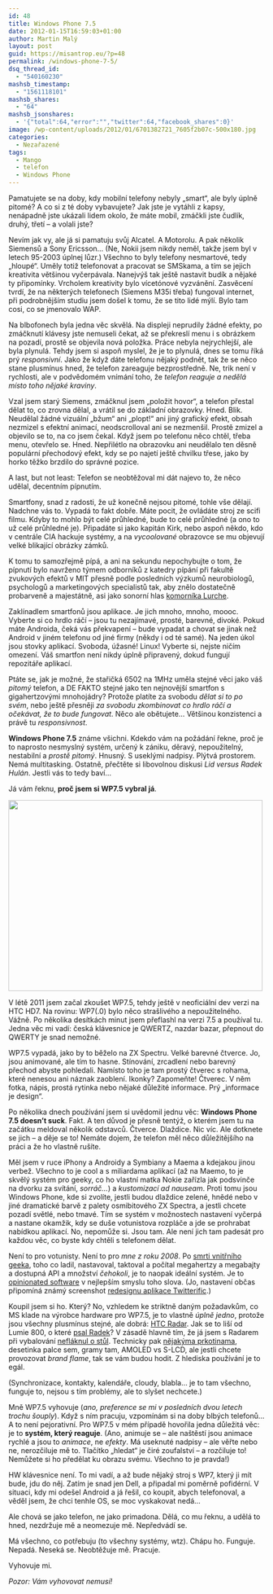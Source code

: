 ```yaml
---
id: 48
title: Windows Phone 7.5
date: 2012-01-15T16:59:03+01:00
author: Martin Malý
layout: post
guid: https://misantrop.eu/?p=48
permalink: /windows-phone-7-5/
dsq_thread_id:
  - "540160230"
mashsb_timestamp:
  - "1561118101"
mashsb_shares:
  - "64"
mashsb_jsonshares:
  - '{"total":64,"error":"","twitter":64,"facebook_shares":0}'
image: /wp-content/uploads/2012/01/6701382721_7605f2b07c-500x180.jpg
categories:
  - Nezařazené
tags:
  - Mango
  - telefon
  - Windows Phone
---
```

Pamatujete se na doby, kdy mobilní telefony nebyly &#8222;smart&#8220;, ale byly úplně pitomé? A co si z té doby vybavujete? Jak jste je vytáhli z kapsy, nenápadně jste ukázali lidem okolo, že máte mobil, zmáčkli jste čudlík, druhý, třetí &#8211; a volali jste?

<!--more-->

Nevím jak vy, ale já si pamatuju svůj Alcatel. A Motorolu. A pak několik Siemensů a Sony Ericsson&#8230; (Ne, Nokii jsem nikdy neměl, takže jsem byl v letech 95-2003 úplnej lůzr.) Všechno to byly telefony nesmartové, tedy &#8222;hloupé&#8220;. Uměly totiž telefonovat a pracovat se SMSkama, a tím se jejich kreativita většinou vyčerpávala. Nanejvýš tak ještě nastavit budík a nějaké ty připomínky. Vrcholem kreativity bylo vícetónové vyzvánění. Zasvěcení tvrdí, že na některých telefonech (Siemens M35i třeba) fungoval internet, při podrobnějším studiu jsem došel k tomu, že se tito lidé mýlí. Bylo tam cosi, co se jmenovalo WAP.

Na blbofonech byla jedna věc skvělá. Na displeji neprudily žádné efekty, po zmáčknutí klávesy jste nemuseli čekat, až se překreslí menu i s obrázkem na pozadí, prostě se objevila nová položka. Práce nebyla nejrychlejší, ale byla plynulá. Tehdy jsem si aspoň myslel, že je to plynulá, dnes se tomu říká prý _responsivní_. Jako že když dáte telefonu nějaký podnět, tak že se něco stane plusmínus hned, že telefon zareaguje bezprostředně. Ne, trik není v rychlosti, ale v podvědomém vnímání toho, že _telefon reaguje a nedělá místo toho nějaké kraviny_.

Vzal jsem starý Siemens, zmáčknul jsem &#8222;položit hovor&#8220;, a telefon přestal dělat to, co zrovna dělal, a vrátil se do základní obrazovky. Hned. Blik. Neudělal žádné vizuální &#8222;bžum&#8220; ani &#8222;plopt!&#8220; ani jiný grafický efekt, obsah nezmizel s efektní animací, neodscrolloval ani se nezmenšil. Prostě zmizel a objevilo se to, na co jsem čekal. Když jsem po telefonu něco chtěl, třeba menu, otevřelo se. Hned. Nepřilétlo na obrazovku ani neudělalo ten děsně populární přechodový efekt, kdy se po najetí ještě chvilku třese, jako by horko těžko brzdilo do správné pozice.

A last, but not least: Telefon se neobtěžoval mi dát najevo to, že něco udělal, decentním pípnutím.

Smartfony, snad z radosti, že už konečně nejsou pitomé, tohle vše dělají. Nadchne vás to. Vypadá to fakt dobře. Máte pocit, že ovládáte stroj ze scifi filmu. Kdyby to mohlo být celé průhledné, bude to celé průhledné (a ono to už celé průhledné je). Připadáte si jako kapitán Kirk, nebo aspoň někdo, kdo v centrále CIA hackuje systémy, a na _vycoolované_ obrazovce se mu objevují velké blikající obrázky zámků.

K tomu to samozřejmě pípá, a ani na sekundu nepochybujte o tom, že pípnutí bylo navrženo týmem odborníků z katedry pípání při fakultě zvukových efektů v MIT přesně podle posledních výzkumů neurobiologů, psychologů a marketingových specialistů tak, aby znělo dostatečně probarveně a majestátně, asi jako sonorní hlas [komorníka Lurche](https://www.addamsfamily.com/addams/lurch4.jpg).

Zaklínadlem smartfonů jsou aplikace. Je jich mnoho, mnoho, moooc. Vyberte si co hrdlo ráčí &#8211; jsou tu nezajímavé, prosté, barevné, divoké. Pokud máte Androida, čeká vás překvapení &#8211; bude vypadat a chovat se jinak než Android v jiném telefonu od jiné firmy (někdy i od té samé). Na jeden úkol jsou stovky aplikací. Svoboda, úžasné! Linux! Vyberte si, nejste ničím omezení. Váš smartfon není nikdy úplně připravený, dokud fungují repozitáře aplikací.

Ptáte se, jak je možné, že stařičká 6502 na 1MHz uměla stejné věci jako váš _pitomý_ telefon, a DE FAKTO stejné jako ten nejnovější smartfon s gigahertzovými mnohojádry? Protože platíte za svobodu _dělat si to po svém_, nebo ještě přesněji _za svobodu zkombinovat co hrdlo ráčí a očekávat, že to bude fungovat_. Něco ale obětujete&#8230; Většinou konzistenci a právě tu _responsivnost_.

**Windows Phone 7.5** známe všichni. Kdekdo vám na požádání řekne, proč je to naprosto nesmyslný systém, určený k zániku, děravý, nepoužitelný, nestabilní a _prostě pitomý_. Hnusný. S useklými nadpisy. Plýtvá prostorem. Nemá multitasking. Ostatně, přečtěte si libovolnou diskusi _Lid versus Radek Hulán_. Jestli vás to tedy baví&#8230;

Já vám řeknu, **proč jsem si WP7.5 vybral já**.

<a href="https://misantrop.eu/windows-phone-7-5/6701382721_7605f2b07c/" rel="attachment wp-att-49"><img class="aligncenter size-full wp-image-49" title="Win Phone 7.5" src="https://misantrop.eu/wp-content/uploads/2012/01/6701382721_7605f2b07c.jpg" alt="" width="500" height="375" srcset="https://misantrop.eu/wp-content/uploads/2012/01/6701382721_7605f2b07c.jpg 500w, https://misantrop.eu/wp-content/uploads/2012/01/6701382721_7605f2b07c-200x150.jpg 200w" sizes="(max-width: 500px) 100vw, 500px" /></a>

V létě 2011 jsem začal zkoušet WP7.5, tehdy ještě v neoficiální dev verzi na HTC HD7. Na rovinu: WP7(.0) bylo něco strašlivého a nepoužitelného. Vážně. Po několika desítkách minut jsem přeflashl na verzi 7.5 a používal tu. Jedna věc mi vadí: česká klávesnice je QWERTZ, nazdar bazar, přepnout do QWERTY je snad nemožné.

WP7.5 vypadá, jako by to běželo na ZX Spectru. Velké barevné čtverce. Jo, jsou animované, ale tím to hasne. Stínování, zrcadlení nebo barevný přechod abyste pohledali. Namísto toho je tam prostý čtverec s rohama, které nenesou ani náznak zaoblení. Ikonky? Zapomeňte! Čtverec. V něm fotka, nápis, prostá rytinka nebo nějaké důležité informace. Prý &#8222;informace je design&#8220;.

Po několika dnech používání jsem si uvědomil jednu věc: **Windows Phone 7.5 doesn&#8217;t suck**. Fakt. A ten důvod je přesně tentýž, o kterém jsem tu na začátku meldoval několik odstavců. Čtverce. Dlaždice. Nic víc. Ale dotknete se jich &#8211; a děje se to! Nemáte dojem, že telefon měl něco důležitějšího na práci a že ho vlastně rušíte.

Měl jsem v ruce iPhony a Androidy a Symbiany a Maema a kdejakou jinou verbež. Všechno to je cool a s miliardama aplikací (až na Maemo, to je skvělý systém pro geeky, co ho vlastní matka Nokie zařízla jak podsvinče na dvorku za svítání, _sorráč&#8230;_) a _kustomizací ad nauseam_. Proti tomu jsou Windows Phone, kde si zvolíte, jestli budou dlaždice zelené, hnědé nebo v jiné dramatické barvě z palety osmibitového ZX Spectra, a jestli chcete pozadí světlé, nebo tmavé. Tím se systém v možnostech nastavení vyčerpá a nastane okamžik, kdy se duše votunistova rozpláče a jde se prohrabat nabídkou aplikací. No, nepomůže si. Jsou tam. Ale není jich tam padesát pro každou věc, co byste kdy chtěli s telefonem dělat.

Není to pro votunisty. Není to pro _mne z roku 2008_. Po [smrti vnitřního geeka](https://strucny.misantrop.eu/umrel-mi-geek-cest-jeho-pamatce), toho co ladil, nastavoval, taktoval a počítal megahertzy a megabajty a dostupná API a množství _čehokoli_, je to naopak ideální systém. Je to [opinionated software](https://www.google.com/search?hl=en&num=100&q=%22opinionated+software%22) v nejlepším smyslu toho slova. (Jo, nastavení občas připomíná známý screenshot [redesignu aplikace Twitterific](https://dlanham.com/ui/twitterrific/settings.jpg).)

Koupil jsem si ho. Který? No, vzhledem ke striktně daným požadavkům, co MS klade na výrobce hardware pro WP7.5, je to vlastně _úplně jedno_, protože jsou všechny plusmínus stejné, ale dobrá: [HTC Radar](https://www.mobilmania.cz/katalog-mobilu/htc-radar/sc-63-c-1-ci-31737/default.aspx). Jak se to liší od Lumie 800, o které [psal Radek](https://smartmania.mobilmania.cz/recenze/nokia-lumia-800-finsky-klenot-s-modernim-systemem-recenze-1686)? V zásadě hlavně tím, že já jsem s Radarem při vybalování [nefláknul o stůl](https://youtu.be/4Z4BovPbvOI?t=30s). Technicky pak [nějakýma prkotinama](https://www.mobilmania.cz/default.aspx?catcomp=1&catalog=1&itemlist=31737%2c32367), desetinka palce sem, gramy tam, AMOLED vs S-LCD, ale jestli chcete provozovat _brand flame_, tak se vám budou hodit. Z hlediska používání je to egál.

(Synchronizace, kontakty, kalendáře, cloudy, blabla&#8230; je to tam všechno, funguje to, nejsou s tím problémy, ale to slyšet nechcete.)

Mně WP7.5 vyhovuje (_ano, preference se mi v posledních dvou letech trochu šouply_). Když s ním pracuju, vzpomínám si na doby blbých telefonů&#8230; A to není pejorativní. Pro WP7.5 v mém případě hovořila jedna důležitá věc: je to **systém, který reaguje**. (Ano, animuje se &#8211; ale naštěstí jsou animace rychlé a jsou to _animace_, ne _efekty_. Má useknuté nadpisy &#8211; ale věřte nebo ne, nerozčiluje mě to. Tlačítko &#8222;hledat&#8220; je čiré zoufalství &#8211; a rozčiluje to! Nemůžete si ho předělat ku obrazu svému. Všechno to je pravda!)

HW klávesnice není. To mi vadí, a až bude nějaký stroj s WP7, který ji mít bude, jdu do něj. Zatím je snad jen Dell, a připadal mi poměrně pofidérní. V situaci, kdy mi odešel Android a já řešil, co koupit, abych telefonoval, a věděl jsem, že chci tenhle OS, se moc vyskakovat nedá&#8230;

Ale chová se jako telefon, ne jako primadona. Dělá, co mu řeknu, a udělá to hned, nezdržuje mě a neomezuje mě. Nepředvádí se.

Má všechno, co potřebuju (to všechny systémy, wtz). Chápu ho. Funguje. Nepadá. Neseká se. Neobtěžuje mě. Pracuje.

Vyhovuje mi.

_Pozor: Vám vyhovovat nemusí!_